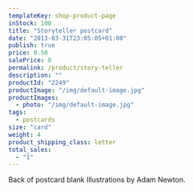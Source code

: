 ```yaml
---
templateKey: shop-product-page
inStock: 100
title: "Storyteller postcard"
date: "2013-03-31T23:05:05+01:00"
publish: true
price: 0.50
salePrice: 0
permalink: /product/story-teller
description: ""
productId: "2249"
productImage: "/img/default-image.jpg"
productImages:
  - photo: "/img/default-image.jpg"
tags:
  - postcards
size: "card"
weight: 4
product_shipping_class: letter
total_sales:
  - "1"
---
```


Back of postcard blank Illustrations by Adam Newton.
